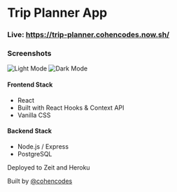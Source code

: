 # Trip Planner App

### Live: https://trip-planner.cohencodes.now.sh/

### Screenshots

![Light Mode](https://imgur.com/t8muUtb.png) ![Dark Mode](https://imgur.com/Hx6S11U.png)

#### Frontend Stack

- React
- Built with React Hooks & Context API
- Vanilla CSS

#### Backend Stack

- Node.js / Express
- PostgreSQL

Deployed to Zeit and Heroku

Built by [@cohencodes](https://github.com/cohencodes)
